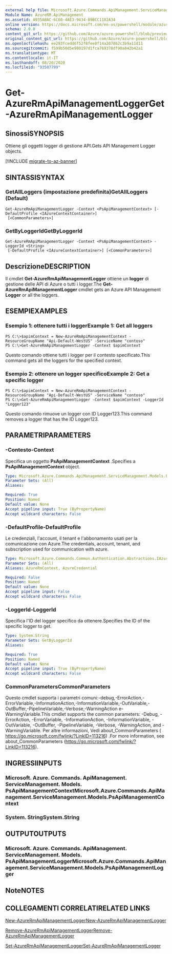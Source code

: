 ```yaml
---
external help file: Microsoft.Azure.Commands.ApiManagement.ServiceManagement.dll-Help.xml
Module Name: AzureRM.ApiManagement
ms.assetid: A935ABAC-6C60-4AE3-9434-B9BCC1182A34
online version: https://docs.microsoft.com/en-us/powershell/module/azurerm.apimanagement/get-azurermapimanagementlogger
schema: 2.0.0
content_git_url: https://github.com/Azure/azure-powershell/blob/preview/src/ResourceManager/ApiManagement/Commands.ApiManagement/help/Get-AzureRmApiManagementLogger.md
original_content_git_url: https://github.com/Azure/azure-powershell/blob/preview/src/ResourceManager/ApiManagement/Commands.ApiManagement/help/Get-AzureRmApiManagementLogger.md
ms.openlocfilehash: ee293fcedd6f52f8fee8f14a207862c3b9a11d11
ms.sourcegitcommit: f599b50d5e980197d1fca769378df90a842b42a1
ms.translationtype: MT
ms.contentlocale: it-IT
ms.lasthandoff: 08/20/2020
ms.locfileid: "93507799"
---
```

# <span data-ttu-id="f4fb6-101">Get-AzureRmApiManagementLogger</span><span class="sxs-lookup"><span data-stu-id="f4fb6-101">Get-AzureRmApiManagementLogger</span></span>

## <span data-ttu-id="f4fb6-102">Sinossi</span><span class="sxs-lookup"><span data-stu-id="f4fb6-102">SYNOPSIS</span></span>
<span data-ttu-id="f4fb6-103">Ottiene gli oggetti logger di gestione API.</span><span class="sxs-lookup"><span data-stu-id="f4fb6-103">Gets API Management Logger objects.</span></span>

[!INCLUDE [migrate-to-az-banner](../../includes/migrate-to-az-banner.md)]

## <span data-ttu-id="f4fb6-104">SINTASSI</span><span class="sxs-lookup"><span data-stu-id="f4fb6-104">SYNTAX</span></span>

### <span data-ttu-id="f4fb6-105">GetAllLoggers (impostazione predefinita)</span><span class="sxs-lookup"><span data-stu-id="f4fb6-105">GetAllLoggers (Default)</span></span>
```
Get-AzureRmApiManagementLogger -Context <PsApiManagementContext> [-DefaultProfile <IAzureContextContainer>]
 [<CommonParameters>]
```

### <span data-ttu-id="f4fb6-106">GetByLoggerId</span><span class="sxs-lookup"><span data-stu-id="f4fb6-106">GetByLoggerId</span></span>
```
Get-AzureRmApiManagementLogger -Context <PsApiManagementContext> -LoggerId <String>
 [-DefaultProfile <IAzureContextContainer>] [<CommonParameters>]
```

## <span data-ttu-id="f4fb6-107">Descrizione</span><span class="sxs-lookup"><span data-stu-id="f4fb6-107">DESCRIPTION</span></span>
<span data-ttu-id="f4fb6-108">Il cmdlet **Get-AzureRmApiManagementLogger** ottiene un **logger** di gestione delle API di Azure o tutti i logger.</span><span class="sxs-lookup"><span data-stu-id="f4fb6-108">The **Get-AzureRmApiManagementLogger** cmdlet gets an Azure API Management **Logger** or all the loggers.</span></span>

## <span data-ttu-id="f4fb6-109">ESEMPI</span><span class="sxs-lookup"><span data-stu-id="f4fb6-109">EXAMPLES</span></span>

### <span data-ttu-id="f4fb6-110">Esempio 1: ottenere tutti i logger</span><span class="sxs-lookup"><span data-stu-id="f4fb6-110">Example 1: Get all loggers</span></span>
```
PS C:\>$apimContext = New-AzureRmApiManagementContext -ResourceGroupName "Api-Default-WestUS" -ServiceName "contoso"
PS C:\>Get-AzureRmApiManagementLogger -Context $apimContext
```

<span data-ttu-id="f4fb6-111">Questo comando ottiene tutti i logger per il contesto specificato.</span><span class="sxs-lookup"><span data-stu-id="f4fb6-111">This command gets all the loggers for the specified context.</span></span>

### <span data-ttu-id="f4fb6-112">Esempio 2: ottenere un logger specifico</span><span class="sxs-lookup"><span data-stu-id="f4fb6-112">Example 2: Get a specific logger</span></span>
```
PS C:\>$apimContext = New-AzureRmApiManagementContext -ResourceGroupName "Api-Default-WestUS" -ServiceName "contoso"
PS C:\>Get-AzureRmApiManagementLogger -Context $apimContext -LoggerId "Logger123"
```

<span data-ttu-id="f4fb6-113">Questo comando rimuove un logger con ID Logger123.</span><span class="sxs-lookup"><span data-stu-id="f4fb6-113">This command removes a logger that has the ID Logger123.</span></span>

## <span data-ttu-id="f4fb6-114">PARAMETRI</span><span class="sxs-lookup"><span data-stu-id="f4fb6-114">PARAMETERS</span></span>

### <span data-ttu-id="f4fb6-115">-Contesto</span><span class="sxs-lookup"><span data-stu-id="f4fb6-115">-Context</span></span>
<span data-ttu-id="f4fb6-116">Specifica un oggetto **PsApiManagementContext** .</span><span class="sxs-lookup"><span data-stu-id="f4fb6-116">Specifies a **PsApiManagementContext** object.</span></span>

```yaml
Type: Microsoft.Azure.Commands.ApiManagement.ServiceManagement.Models.PsApiManagementContext
Parameter Sets: (All)
Aliases:

Required: True
Position: Named
Default value: None
Accept pipeline input: True (ByPropertyName)
Accept wildcard characters: False
```

### <span data-ttu-id="f4fb6-117">-DefaultProfile</span><span class="sxs-lookup"><span data-stu-id="f4fb6-117">-DefaultProfile</span></span>
<span data-ttu-id="f4fb6-118">Le credenziali, l'account, il tenant e l'abbonamento usati per la comunicazione con Azure.</span><span class="sxs-lookup"><span data-stu-id="f4fb6-118">The credentials, account, tenant, and subscription used for communication with azure.</span></span>

```yaml
Type: Microsoft.Azure.Commands.Common.Authentication.Abstractions.IAzureContextContainer
Parameter Sets: (All)
Aliases: AzureRmContext, AzureCredential

Required: False
Position: Named
Default value: None
Accept pipeline input: False
Accept wildcard characters: False
```

### <span data-ttu-id="f4fb6-119">-LoggerId</span><span class="sxs-lookup"><span data-stu-id="f4fb6-119">-LoggerId</span></span>
<span data-ttu-id="f4fb6-120">Specifica l'ID del logger specifico da ottenere.</span><span class="sxs-lookup"><span data-stu-id="f4fb6-120">Specifies the ID of the specific logger to get.</span></span>

```yaml
Type: System.String
Parameter Sets: GetByLoggerId
Aliases:

Required: True
Position: Named
Default value: None
Accept pipeline input: True (ByPropertyName)
Accept wildcard characters: False
```

### <span data-ttu-id="f4fb6-121">CommonParameters</span><span class="sxs-lookup"><span data-stu-id="f4fb6-121">CommonParameters</span></span>
<span data-ttu-id="f4fb6-122">Questo cmdlet supporta i parametri comuni:-debug,-ErrorAction,-ErrorVariable,-InformationAction,-InformationVariable,-OutVariable,-OutBuffer,-PipelineVariable,-Verbose,-WarningAction e-WarningVariable.</span><span class="sxs-lookup"><span data-stu-id="f4fb6-122">This cmdlet supports the common parameters: -Debug, -ErrorAction, -ErrorVariable, -InformationAction, -InformationVariable, -OutVariable, -OutBuffer, -PipelineVariable, -Verbose, -WarningAction, and -WarningVariable.</span></span> <span data-ttu-id="f4fb6-123">Per altre informazioni, Vedi about_CommonParameters ( https://go.microsoft.com/fwlink/?LinkID=113216) .</span><span class="sxs-lookup"><span data-stu-id="f4fb6-123">For more information, see about_CommonParameters (https://go.microsoft.com/fwlink/?LinkID=113216).</span></span>

## <span data-ttu-id="f4fb6-124">INGRESSI</span><span class="sxs-lookup"><span data-stu-id="f4fb6-124">INPUTS</span></span>

### <span data-ttu-id="f4fb6-125">Microsoft. Azure. Commands. ApiManagement. ServiceManagement. Models. PsApiManagementContext</span><span class="sxs-lookup"><span data-stu-id="f4fb6-125">Microsoft.Azure.Commands.ApiManagement.ServiceManagement.Models.PsApiManagementContext</span></span>

### <span data-ttu-id="f4fb6-126">System. String</span><span class="sxs-lookup"><span data-stu-id="f4fb6-126">System.String</span></span>

## <span data-ttu-id="f4fb6-127">OUTPUT</span><span class="sxs-lookup"><span data-stu-id="f4fb6-127">OUTPUTS</span></span>

### <span data-ttu-id="f4fb6-128">Microsoft. Azure. Commands. ApiManagement. ServiceManagement. Models. PsApiManagementLogger</span><span class="sxs-lookup"><span data-stu-id="f4fb6-128">Microsoft.Azure.Commands.ApiManagement.ServiceManagement.Models.PsApiManagementLogger</span></span>

## <span data-ttu-id="f4fb6-129">Note</span><span class="sxs-lookup"><span data-stu-id="f4fb6-129">NOTES</span></span>

## <span data-ttu-id="f4fb6-130">COLLEGAMENTI CORRELATI</span><span class="sxs-lookup"><span data-stu-id="f4fb6-130">RELATED LINKS</span></span>

[<span data-ttu-id="f4fb6-131">New-AzureRmApiManagementLogger</span><span class="sxs-lookup"><span data-stu-id="f4fb6-131">New-AzureRmApiManagementLogger</span></span>](./New-AzureRmApiManagementLogger.md)

[<span data-ttu-id="f4fb6-132">Remove-AzureRmApiManagementLogger</span><span class="sxs-lookup"><span data-stu-id="f4fb6-132">Remove-AzureRmApiManagementLogger</span></span>](./Remove-AzureRmApiManagementLogger.md)

[<span data-ttu-id="f4fb6-133">Set-AzureRmApiManagementLogger</span><span class="sxs-lookup"><span data-stu-id="f4fb6-133">Set-AzureRmApiManagementLogger</span></span>](./Set-AzureRmApiManagementLogger.md)


